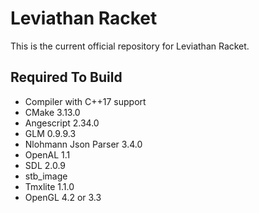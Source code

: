 # Leviathan Racket
This is the current official repository for Leviathan Racket.
## Required To Build
- Compiler with C++17 support
- CMake 3.13.0
- Angescript 2.34.0
- GLM 0.9.9.3
- Nlohmann Json Parser 3.4.0
- OpenAL 1.1
- SDL 2.0.9
- stb_image
- Tmxlite 1.1.0
- OpenGL 4.2 or 3.3